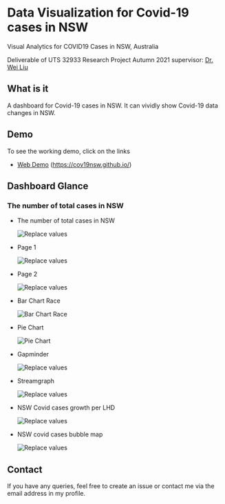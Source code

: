 
# Data Visualization for Covid-19 cases in NSW
Visual Analytics for COVID19 Cases in NSW, Australia

Deliverable of UTS 32933 Research Project Autumn 2021
supervisor: [Dr. Wei Liu](https://www.uts.edu.au/staff/wei.liu)

## What is it
A dashboard for Covid-19 cases in NSW. It can vividly show Covid-19 data changes in NSW. 


## Demo
To see the working demo, click on the links
- <a href="https://cov19nsw.github.io/" target="_blank">Web Demo</a>
(https://cov19nsw.github.io/)

## Dashboard Glance

### The number of total cases in NSW

- The number of total cases in NSW


    ![Replace values](https://i.imgur.com/UtlvU49.png)
    
- Page 1

    ![Replace values](https://i.imgur.com/Qgg5DQ3.png)
    
- Page 2

    ![Replace values](https://i.imgur.com/YSgcTID.png)
    
- Bar Chart Race

    ![Bar Chart Race](https://i.imgur.com/HBKXCU1.png)
    
- Pie Chart

    ![Pie Chart](https://i.imgur.com/XuuXYpC.png)
    
- Gapminder

    ![Replace values](https://i.imgur.com/HsbiDM5.png)
    
- Streamgraph

    ![Replace values](https://i.imgur.com/oaoY2w9.png)
    
- NSW Covid cases growth per LHD

    ![Replace values](https://i.imgur.com/SHYtqUq.png)
    
- NSW covid cases bubble map 

    ![Replace values](https://imgur.com/a/7nX6ICw)







## Contact 

If you have any queries, feel free to create an issue or contact me via the email address in my profile.
